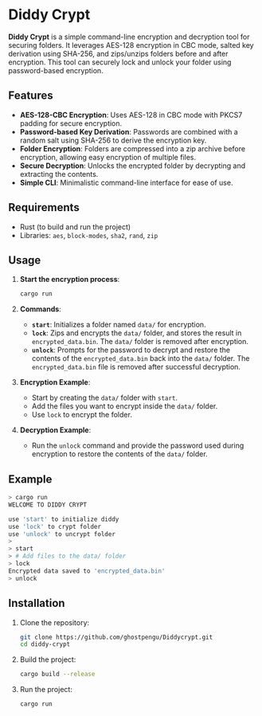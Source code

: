
# Diddy Crypt

**Diddy Crypt** is a simple command-line encryption and decryption tool for securing folders. It leverages AES-128 encryption in CBC mode, salted key derivation using SHA-256, and zips/unzips folders before and after encryption. This tool can securely lock and unlock your folder using password-based encryption.

## Features

- **AES-128-CBC Encryption**: Uses AES-128 in CBC mode with PKCS7 padding for secure encryption.
- **Password-based Key Derivation**: Passwords are combined with a random salt using SHA-256 to derive the encryption key.
- **Folder Encryption**: Folders are compressed into a zip archive before encryption, allowing easy encryption of multiple files.
- **Secure Decryption**: Unlocks the encrypted folder by decrypting and extracting the contents.
- **Simple CLI**: Minimalistic command-line interface for ease of use.

## Requirements

- Rust (to build and run the project)
- Libraries: `aes`, `block-modes`, `sha2`, `rand`, `zip`

## Usage

1. **Start the encryption process**:
   ```bash
   cargo run
   ```

2. **Commands**:
   - **`start`**: Initializes a folder named `data/` for encryption.
   - **`lock`**: Zips and encrypts the `data/` folder, and stores the result in `encrypted_data.bin`. The `data/` folder is removed after encryption.
   - **`unlock`**: Prompts for the password to decrypt and restore the contents of the `encrypted_data.bin` back into the `data/` folder. The `encrypted_data.bin` file is removed after successful decryption.

3. **Encryption Example**:
   - Start by creating the `data/` folder with `start`.
   - Add the files you want to encrypt inside the `data/` folder.
   - Use `lock` to encrypt the folder.

4. **Decryption Example**:
   - Run the `unlock` command and provide the password used during encryption to restore the contents of the `data/` folder.

## Example

```bash
> cargo run
WELCOME TO DIDDY CRYPT

use 'start' to initialize diddy
use 'lock' to crypt folder
use 'unlock' to uncrypt folder
>
> start
> # Add files to the data/ folder
> lock
Encrypted data saved to 'encrypted_data.bin'
> unlock
```

## Installation

1. Clone the repository:
   ```bash
   git clone https://github.com/ghostpengu/Diddycrypt.git
   cd diddy-crypt
   ```

2. Build the project:
   ```bash
   cargo build --release
   ```

3. Run the project:
   ```bash
   cargo run
   ```

